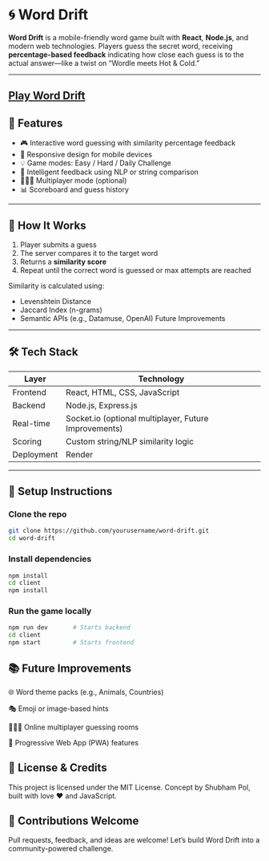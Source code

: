# 🌀 Word Drift

**Word Drift** is a mobile-friendly word game built with **React**, **Node.js**, and modern web technologies. Players guess the secret word, receiving **percentage-based feedback** indicating how close each guess is to the actual answer—like a twist on “Wordle meets Hot & Cold.”

---

## [Play Word Drift](https://spol9967.github.io/Word-Drift/)


## 🚀 Features

- 🎮 Interactive word guessing with similarity percentage feedback
- 📱 Responsive design for mobile devices
- 💡 Game modes: Easy / Hard / Daily Challenge
- 🧠 Intelligent feedback using NLP or string comparison
- 🧑‍🤝‍🧑 Multiplayer mode (optional)
- 📊 Scoreboard and guess history

---

## 🧩 How It Works

1. Player submits a guess
2. The server compares it to the target word
3. Returns a **similarity score**
4. Repeat until the correct word is guessed or max attempts are reached

Similarity is calculated using:
- Levenshtein Distance
- Jaccard Index (n-grams)
- Semantic APIs (e.g., Datamuse, OpenAI) Future Improvements

---

## 🛠️ Tech Stack

| Layer        | Technology            |
|--------------|------------------------|
| Frontend     | React, HTML, CSS, JavaScript |
| Backend      | Node.js, Express.js    |
| Real-time    | Socket.io (optional multiplayer, Future Improvements) |
| Scoring      | Custom string/NLP similarity logic |
| Deployment   | Render

---



## 🧪 Setup Instructions

### Clone the repo

```bash
git clone https://github.com/yourusername/word-drift.git
cd word-drift
```
### Install dependencies
```bash
npm install
cd client
npm install
```
### Run the game locally
```bash
npm run dev       # Starts backend
cd client
npm start         # Starts frontend
```
## 📚 Future Improvements
🌐 Word theme packs (e.g., Animals, Countries)

🎭 Emoji or image-based hints

🧑‍🤝‍🧑 Online multiplayer guessing rooms

📲 Progressive Web App (PWA) features

## 🧠 License & Credits
This project is licensed under the MIT License. Concept by Shubham Pol, built with love ❤️ and JavaScript.

## 🙌 Contributions Welcome
Pull requests, feedback, and ideas are welcome! Let’s build Word Drift into a community-powered challenge.
